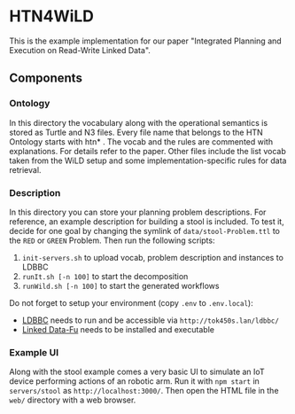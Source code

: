 # HTN4WiLD

This is the example implementation for our paper "Integrated Planning and Execution on Read-Write Linked Data".

## Components
### Ontology

In this directory the vocabulary along with the operational semantics is stored as Turtle and N3 files. Every file name that belongs to the HTN Ontology starts with htn* . The vocab and the rules are commented with explanations. For details refer to the paper. Other files include the list vocab taken from the WiLD setup and some implementation-specific rules for data retrieval.

### Description

In this directory you can store your planning problem descriptions. For reference, an example description for building a stool is included. To test it, decide for one goal by changing the symlink of `data/stool-Problem.ttl` to the `RED` or `GREEN` Problem. Then run the following scripts:

1. `init-servers.sh` to upload vocab, problem description and instances to LDBBC
2. `runIt.sh [-n 100]` to start the decomposition
3. `runWild.sh [-n 100]` to start the generated workflows

Do not forget to setup your environment (copy `.env` to `.env.local`):

* [LDBBC](https://github.com/kaefer3000/ldbbc) needs to run and be accessible via `http://tok450s.lan/ldbbc/`
* [Linked Data-Fu](https://linked-data-fu.github.io/) needs to be installed and executable

### Example UI

Along with the stool example comes a very basic UI to simulate an IoT device performing actions of an robotic arm. Run it with `npm start` in `servers/stool` as `http://localhost:3000/`. Then open the HTML file in the `web/` directory with a web browser.
